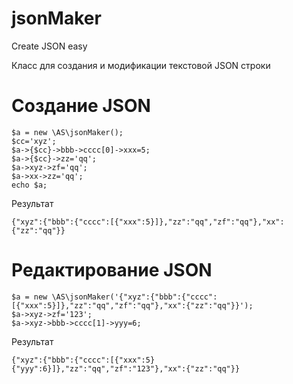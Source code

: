# jsonMaker
Create JSON easy

Класс для создания и модификации текстовой JSON строки

# Создание JSON

```Пример работы:
$a = new \AS\jsonMaker();
$cc='xyz';
$a->{$cc}->bbb->cccc[0]->xxx=5;
$a->{$cc}->zz='qq';
$a->xyz->zf='qq';
$a->xx->zz='qq';
echo $a; 
```

Результат
```
{"xyz":{"bbb":{"cccc":[{"xxx":5}]},"zz":"qq","zf":"qq"},"xx":{"zz":"qq"}}
 ```
 
 # Редактирование JSON
 
```
$a = new \AS\jsonMaker('{"xyz":{"bbb":{"cccc":[{"xxx":5}]},"zz":"qq","zf":"qq"},"xx":{"zz":"qq"}}');
$a->xyz->zf='123';
$a->xyz->bbb->cccc[1]->yyy=6;
 ```
Результат
```
{"xyz":{"bbb":{"cccc":[{"xxx":5}{"yyy":6}]},"zz":"qq","zf":"123"},"xx":{"zz":"qq"}}
 ```
